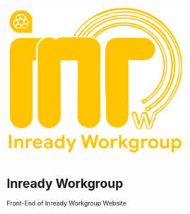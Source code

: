 ![image description](./public/logo800.png)

# Inready Workgroup

Front-End of Inready Workgroup Website
